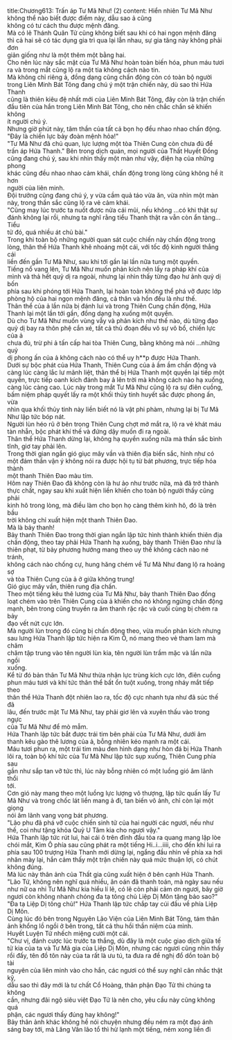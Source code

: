 title:Chương613: Trấn áp Tư Mã Như! (2)
content:
Hiển nhiên Tư Mã Như không thể nào biết được điểm này, dẫu sao ả cũng<br>không có tư cách thu được mệnh đăng.<br>Mà có lẽ Thánh Quân Tử cũng không biết sau khi có hai ngọn mệnh đăng<br>thì cả hai sẽ có tác dụng gia trì qua lại lẫn nhau, sự gia tăng này không phải đơn<br>giản giống như là một thêm một bằng hai.<br>Cho nên lúc này sắc mặt của Tư Mã Như hoàn toàn biến hóa, phun máu tươi<br>ra và trong mắt cũng lộ ra một tia không cách nào tin.<br>Mà không chỉ riêng ả, đồng dạng cũng chấn động còn có toàn bộ người<br>trong Liên Minh Bát Tông đang chú ý một trận chiến này, dù sao thì Hứa Thanh<br>cũng là thiên kiêu đệ nhất mới của Liên Minh Bát Tông, đây còn là trận chiến<br>đầu tiên của hắn trong Liên Minh Bát Tông, cho nên chắc chắn sẽ khiến không<br>ít người chú ý.<br>Nhưng giờ phút này, tâm thần của tất cả bọn họ đều nhao nhao chấn động.<br>"Đây là chiến lực bảy đoàn mệnh hỏa!"<br>"Tư Mã Như đã chủ quan, lực lượng một tòa Thiên Cung còn chưa đủ để<br>trấn áp Hứa Thanh." Bên trong dịch quán, mọi người của Thất Huyết Đồng<br>cũng đang chú ý, sau khi nhìn thấy một màn như vậy, điện hạ của những phong<br>khác cũng đều nhao nhao cảm khái, chấn động trong lòng cũng không hề ít hơn<br>người của liên minh.<br>Đội trưởng cũng đang chú ý, y vừa cầm quả táo vừa ăn, vừa nhìn một màn<br>này, trong thần sắc cũng lộ ra vẻ cảm khái.<br>"Cũng may lúc trước ta nuốt được nửa cái mũi, nếu không …có khi thật sự<br>đánh không lại rồi, nhưng ta nghĩ rằng tiểu Thanh thật ra vẫn còn ẩn tàng... Tiểu<br>tử đó, quá nhiều át chủ bài."<br>Trong khi toàn bộ những người quan sát cuộc chiến này chấn động trong<br>lòng, thân thể Hứa Thanh khẽ nhoáng một cái, với tốc độ kinh người thẳng cái<br>liền đến gần Tư Mã Như, sau khi tới gần lại lần nữa tung một quyền.<br>Tiếng nổ vang lên, Tư Mã Như muốn phản kích nên lấy ra pháp khí của<br>mình và thả hết quỷ dị ra ngoài, nhưng lại nhìn thấy từng đạo hư ảnh quỷ dị bốn<br>phía sau khi phóng tới Hứa Thanh, lại hoàn toàn không thể phá vỡ được lớp<br>phòng hộ của hai ngọn mệnh đăng, cả thân và hồn đều là như thế.<br>Thân thể của ả lần nữa bị đánh lui và trong Thiên Cung chấn động, Hứa<br>Thanh lại một lần tới gần, đồng dạng hạ xuống một quyền.<br>Dù cho Tư Mã Như muốn vùng vẫy và phản kích như thế nào, dù từng đạo<br>quỷ dị bay ra thôn phệ cắn xé, tất cả thủ đoạn đều vô sự vô bổ, chiến lực của ả<br>chưa đủ, trừ phi ả tấn cấp hai tòa Thiên Cung, bằng không mà nói …những quỷ<br>dị phong ấn của ả không cách nào có thể uy h**p được Hứa Thanh.<br>Dưới sự bộc phát của Hứa Thanh, Thiên Cung của ả ầm ầm chấn động và<br>càng lúc càng lắc lư mãnh liệt, thân thể bị Hứa Thanh một quyền lại tiếp một<br>quyền, trực tiếp oanh kích đánh bay ả lên trời mà không cách nào hạ xuống,<br>càng lúc càng cao. Lúc này trong mắt Tư Mã Như cũng lộ ra sự điên cuồng,<br>bấm niệm pháp quyết lấy ra một khối thủy tinh huyết sắc được phong ấn, vừa<br>nhìn qua khối thủy tinh này liền biết nó là vật phi phàm, nhưng lại bị Tư Mã<br>Như lập tức bóp nát.<br>Người lùn héo rũ ở bên trong Thiên Cung chợt mở mắt ra, lộ ra vẻ khát máu<br>tàn nhẫn, bộc phát khí thế và đứng dậy muốn đi ra ngoài.<br>Thân thể Hứa Thanh dừng lại, không hạ quyền xuống nữa mà thần sắc bình<br>tĩnh, giơ tay phải lên.<br>Trong thời gian ngắn gió giục mây vần và thiên địa biến sắc, hình như có<br>một đám thần vận ý không nói ra được hội tụ từ bát phương, trực tiếp hóa thành<br>một thanh Thiên Đao màu tím.<br>Hôm nay Thiên Đao đã không còn là hư ảo như trước nữa, mà đã trở thành<br>thực chất, ngay sau khi xuất hiện liền khiến cho toàn bộ người thấy cũng phải<br>kinh hô trong lòng, mà điều làm cho bọn họ càng thêm kinh hô, đó là trên bầu<br>trời không chỉ xuất hiện một thanh Thiên Đao.<br>Mà là bảy thanh!<br>Bảy thanh Thiên Đao trong thời gian ngắn lập tức hình thành khiến thiên địa<br>chấn động, theo tay phải Hứa Thanh hạ xuống, bảy thanh Thiên Đao như là<br>thiên phạt, từ bảy phương hướng mang theo uy thế không cách nào né tránh,<br>không cách nào chống cự, hung hăng chém về Tư Mã Như đang lộ ra hoảng sợ<br>và tòa Thiên Cung của ả ở giữa không trung!<br>Gió giục mây vần, thiên rung địa chấn.<br>Theo một tiếng kêu thê lương của Tư Mã Như, bảy thanh Thiên Đao đồng<br>loạt chém vào trên Thiên Cung của ả khiến cho nó không ngừng chấn động<br>mạnh, bên trong cũng truyền ra âm thanh rặc rặc và cuối cùng bị chém ra bảy<br>đạo vết nứt cực lớn.<br>Mà người lùn trong đó cũng bị chấn động theo, vừa muốn phản kích nhưng<br>sau lưng Hứa Thanh lập tức hiện ra Kim Ô, nó mang theo vẻ tham lam mà chăm<br>chăm tập trung vào tên người lùn kia, tên người lùn trầm mặc và lần nữa ngồi<br>xuống.<br>Kể từ đó bản thân Tư Mã Như thừa nhận lực trùng kích cực lớn, điên cuồng<br>phun máu tươi và khí tức thân thể bất ổn tuột xuống, trong nháy mắt tiếp theo<br>thân thể Hứa Thanh đột nhiên lao ra, tốc độ cực nhanh tựa như đã súc thế đã<br>lâu, đến trước mặt Tư Mã Như, tay phải giơ lên và xuyên thấu vào trong ngực<br>của Tư Mã Như để mò mẫm.<br>Hứa Thanh lập tức bắt được trái tim bên phải của Tư Mã Như, dưới âm<br>thanh kêu gào thê lương của ả, bỗng nhiên kéo mạnh ra một cái.<br>Máu tươi phun ra, một trái tim màu đen hình dạng như hòn đá bị Hứa Thanh<br>lôi ra, toàn bộ khí tức của Tư Mã Như lập tức sụp xuống, Thiên Cung phía sau<br>gần như sắp tan vỡ tức thì, lúc này bỗng nhiên có một luồng gió âm lãnh thổi<br>tới.<br>Cơn gió này mang theo một luồng lực lượng vô thượng, lập tức quấn lấy Tư<br>Mã Như và trong chốc lát liền mang ả đi, tan biến vô ảnh, chỉ còn lại một giọng<br>nói âm lãnh vang vọng bát phương.<br>"Lão phu đã phá vỡ cuộc chiến sinh tử của hai người các ngươi, nếu như<br>thế, coi như tặng khỏa Quỷ U Tâm kia cho ngươi vậy."<br>Hứa Thanh lập tức rút lui, hai cái ô trên đỉnh đầu tỏa ra quang mang lập lòe<br>chói mắt, Kim Ô phía sau cũng phát ra một tiếng Hi..i...iiii, cho đến khi lui ra<br>phía sau 100 trượng Hứa Thanh mới dừng lại, ngẩng đầu nhìn về phía xa hơi<br>nhăn mày lại, hắn cảm thấy một trận chiến này quá mức thuận lợi, có chút<br>không đúng.<br>Mà lúc này thân ảnh của Thất gia cũng xuất hiện ở bên cạnh Hứa Thanh.<br>"Lão Tứ, không nên nghĩ quá nhiều, ân oán đã thanh toán, mà ngày sau nếu<br>như nữ oa nhi Tư Mã Như kia hiểu lí lẽ, có lẽ còn phải cảm ơn ngươi, bây giờ<br>ngươi còn không nhanh chóng đa tạ tông chủ Liệp Dị Môn tặng bảo sao?"<br>"Đa tạ Liệp Dị tông chủ!" Hứa Thanh lập tức chắp tay cúi đầu về phía Liệp<br>Dị Môn.<br>Cùng lúc đó bên trong Nguyên Lão Viện của Liên Minh Bát Tông, tám thân<br>ảnh khổng lồ ngồi ở bên trong, tất cả thu hồi thần niệm của mình.<br>Huyết Luyện Tử nhếch miệng cười một cái.<br>"Chư vị, đánh cược lúc trước ta thắng, dù đây là một cuộc giao dịch giữa tế<br>tử kia của ta và Tư Mã gia của Liệp Dị Môn, nhưng các ngươi cũng nhìn thấy<br>rồi đấy, tên đồ tôn này của ta rất là ưu tú, ta đưa ra đề nghị đổ dồn toàn bộ tài<br>nguyên của liên minh vào cho hắn, các ngươi có thể suy nghĩ cân nhắc thật kỹ,<br>dẫu sao thì đây mới là tư chất Cổ Hoàng, thân phận Đạo Tử thì chúng ta không<br>cần, nhưng đãi ngộ siêu việt Đạo Tử là nên cho, yêu cầu này cũng không quá<br>phận, các ngươi thấy đúng hay không!"<br>Bảy thân ảnh khác không hề nói chuyện nhưng đều ném ra một đạo ánh<br>sáng bay tới, mà Lăng Vân lão tổ thì hừ lạnh một tiếng, ném xong liền đi